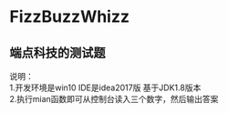# FizzBuzzWhizz
端点科技的测试题<br>
--
说明：<br>
    1.开发环境是win10 IDE是idea2017版 基于JDK1.8版本<br>
    2.执行mian函数即可从控制台读入三个数字，然后输出答案
